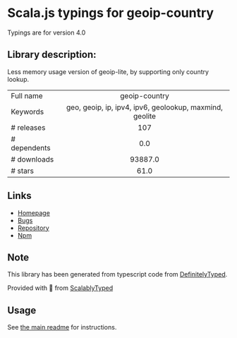 
# Scala.js typings for geoip-country

Typings are for version 4.0

## Library description:
Less memory usage version of geoip-lite, by supporting only country lookup.

|                    |                 |
| ------------------ | :-------------: |
| Full name          | geoip-country |
| Keywords           | geo, geoip, ip, ipv4, ipv6, geolookup, maxmind, geolite |
| # releases         | 107 |
| # dependents       | 0.0 |
| # downloads        | 93887.0 |
| # stars            | 61.0 |

## Links
- [Homepage](https://github.com/sapics/geoip-country)
- [Bugs](https://github.com/sapics/geoip-country/issues)
- [Repository](https://github.com/sapics/geoip-country)
- [Npm](https://www.npmjs.com/package/geoip-country)
    


## Note
This library has been generated from typescript code from [DefinitelyTyped](https://definitelytyped.org).

Provided with :purple_heart: from [ScalablyTyped](https://github.com/oyvindberg/ScalablyTyped)

## Usage
See [the main readme](../../readme.md) for instructions.


